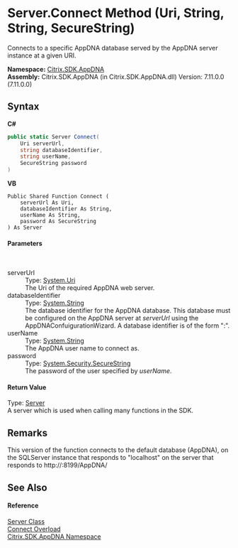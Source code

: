 # Server.Connect Method (Uri, String, String, SecureString)
 

Connects to a specific AppDNA database served by the AppDNA server instance at a given URI.

**Namespace:**&nbsp;[Citrix.SDK.AppDNA](index.md)<br />**Assembly:**&nbsp;Citrix.SDK.AppDNA (in Citrix.SDK.AppDNA.dll) Version: 7.11.0.0 (7.11.0.0)

## Syntax

**C#**
```csharp
public static Server Connect(
	Uri serverUrl,
	string databaseIdentifier,
	string userName,
	SecureString password
)
```

**VB**
```vbnet
Public Shared Function Connect ( 
	serverUrl As Uri,
	databaseIdentifier As String,
	userName As String,
	password As SecureString
) As Server
```


#### Parameters
&nbsp;<dl><dt>serverUrl</dt><dd>Type: <a href="http://msdn2.microsoft.com/en-us/library/txt7706a" target="_blank">System.Uri</a><br />The Uri of the required AppDNA web server.</dd><dt>databaseIdentifier</dt><dd>Type: <a href="http://msdn2.microsoft.com/en-us/library/s1wwdcbf" target="_blank">System.String</a><br />The database identifier for the AppDNA database. This database must be configured on the AppDNA server at *serverUrl* using the AppDNAConfuigurationWizard. A database identifier is of the form "<sql server instance>:<database name>".</dd><dt>userName</dt><dd>Type: <a href="http://msdn2.microsoft.com/en-us/library/s1wwdcbf" target="_blank">System.String</a><br />The AppDNA user name to connect as.</dd><dt>password</dt><dd>Type: <a href="http://msdn2.microsoft.com/en-us/library/7kt014s1" target="_blank">System.Security.SecureString</a><br />The password of the user specified by *userName*.</dd></dl>

#### Return Value
Type: <a href="9526f2d1-4eea-2d1b-5877-370f5ea93fd1">Server</a><br />A server which is used when calling many functions in the SDK.

## Remarks
This version of the function connects to the default database (AppDNA), on the SQLServer instance that responds to "localhost" on the server that responds to http://<machineName>:8199/AppDNA/

## See Also


#### Reference
<a href="9526f2d1-4eea-2d1b-5877-370f5ea93fd1">Server Class</a><br /><a href="1e5a308e-dc99-2ed4-f29d-6ef16c716638">Connect Overload</a><br /><a href="fe2d265b-410b-8b11-1eb4-a790e0b062bf">Citrix.SDK.AppDNA Namespace</a><br />